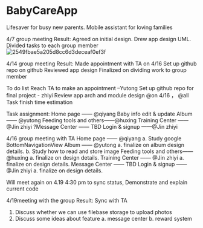  # BabyCareApp
Lifesaver for busy new parents. Mobile assistant for loving families

4/7 group meeting
Result:
Agreed on initial design. 
Drew app design UML. 
Divided tasks to each group member
![2549fbae5a205d8cc6d3deceaf0ef3f](https://user-images.githubusercontent.com/98197405/165391634-a8517ab2-fdf1-48db-a6a9-199227a4f020.jpg)

4/14 group meeting
Result:
Made appointment with TA on 4/16
Set up github repo on github
Reviewed app design
Finalized on dividing work to group member

To do list
Reach TA to make an appointment –Yutong
Set up github repo for final project - zhiyi
Review app arch and module design @on 4/16 ， @all
Task finish time estimation

Task assignment:
Home page  —— @qiyang
  Baby info edit & update
Album —— @yutong
Feeding tools and others——@huxing
Training Center —— @Jin zhiyi
?Message Center —— TBD
Login & signup ——@Jin zhiyi

4/16 group meeting with TA 
Home page  —— @qiyang
a. Study google BottomNavigationView
Album —— @yutong
a. finalize on album design details. 
b. Study how to read and store image
Feeding tools and others——@huxing
a. finalize on design details.
Training Center —— @Jin zhiyi
a. finalize on design details.
Message Center —— TBD
Login & signup ——@Jin zhiyi
a. finalize on design details.

Will meet again on 4.19 4:30 pm to sync status, Demonstrate and explain current code

4/19meeting with the group
Result: Sync with TA
1. Discuss whether we can use filebase storage to upload photos
2. Discuss some ideas about feature
a. message center
b. reward system
